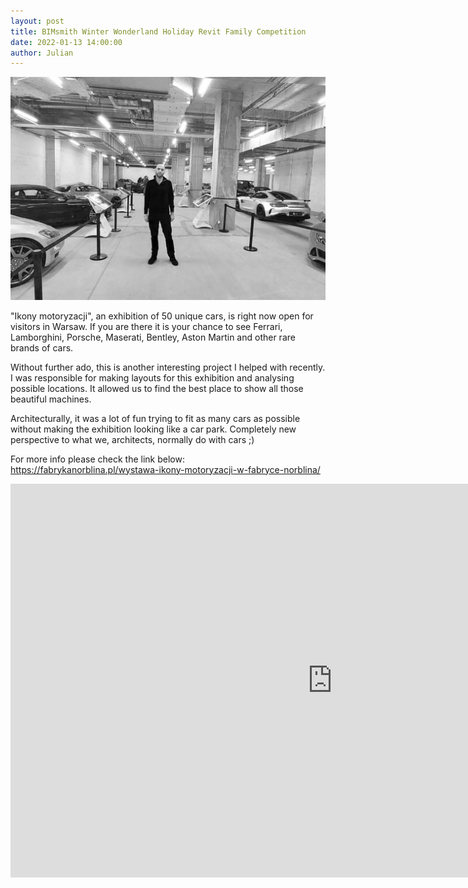 ```yaml
---
layout: post  
title: BIMsmith Winter Wonderland Holiday Revit Family Competition 
date: 2022-01-13 14:00:00
author: Julian
---
```

![Plansza_1](/images/20211222_IkonyMotoryzacji.jpg)

<!--excerpt-->

"Ikony motoryzacji", an exhibition of 50 unique cars, is right now open for visitors in Warsaw. If you are there it is your chance to see Ferrari, Lamborghini, Porsche, Maserati, Bentley, Aston Martin and other rare brands of cars.

Without further ado, this is another interesting project I helped with recently. I was responsible for making layouts for this exhibition and analysing possible locations. It allowed us to find the best place to show all those beautiful machines.

Architecturally, it was a lot of fun trying to fit as many cars as possible without making the exhibition looking like a car park. Completely new perspective to what we, architects, normally do with cars ;)

For more info please check the link below:
https://fabrykanorblina.pl/wystawa-ikony-motoryzacji-w-fabryce-norblina/

<iframe width="1030" height="630" src="https://www.youtube.com/embed/0Z9htNcllOE" title="YouTube video player" frameborder="0" allow="accelerometer; autoplay; clipboard-write; encrypted-media; gyroscope; picture-in-picture" allowfullscreen></iframe> 